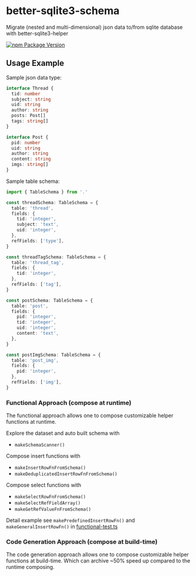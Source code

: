 # better-sqlite3-schema

Migrate (nested and multi-dimensional) json data to/from sqlite database with better-sqlite3-helper

[![npm Package Version](https://img.shields.io/npm/v/better-sqlite3-schema.svg?maxAge=3600)](https://www.npmjs.com/package/better-sqlite3-schema)

## Usage Example

Sample json data type:
```typescript
interface Thread {
  tid: number
  subject: string
  uid: string
  author: string
  posts: Post[]
  tags: string[]
}

interface Post {
  pid: number
  uid: string
  author: string
  content: string
  imgs: string[]
}
```

Sample table schema:
```typescript
import { TableSchema } from '.'

const threadSchema: TableSchema = {
  table: 'thread',
  fields: {
    tid: 'integer',
    subject: 'text',
    uid: 'integer',
  },
  refFields: ['type'],
}

const threadTagSchema: TableSchema = {
  table: 'thread_tag',
  fields: {
    tid: 'integer',
  },
  refFields: ['tag'],
}

const postSchema: TableSchema = {
  table: 'post',
  fields: {
    pid: 'integer',
    tid: 'integer',
    uid: 'integer',
    content: 'text',
  },
}

const postImgSchema: TableSchema = {
  table: 'post_img',
  fields: {
    pid: 'integer',
  },
  refFields: ['img'],
}
```

### Functional Approach (compose at runtime)

The functional approach allows one to compose customizable helper functions at runtime.

Explore the dataset and auto built schema with
- `makeSchemaScanner()`

Compose insert functions with
- `makeInsertRowFnFromSchema()`
- `makeDeduplicatedInsertRowFnFromSchema()`

Compose select functions with
- `makeSelectRowFnFromSchema()`
- `makeSelectRefFieldArray()`
- `makeGetRefValueFnFromSchema()`

Detail example see `makePredefinedInsertRowFn()` and `makeGeneralInsertRowFn()` in [functional-test.ts](./example/functional-test.ts)

### Code Generation Approach (compose at build-time)

The code generation approach allows one to compose customizable helper functions at build-time. Which can archive ~50% speed up compared to the runtime composing.
